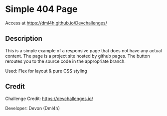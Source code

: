 # Simple 404 Page

Access at https://dml4h.github.io/Devchallenges/

## Description

This is a simple example of a responsive page that does not have any actual content.
The page is a project site hosted by github pages. 
The button reroutes you to the source code in the appropriate branch.

Used: Flex for layout & pure CSS styling


## Credit

Challenge Credit: https://devchallenges.io/


Developer: Devon (Dml4h) 
